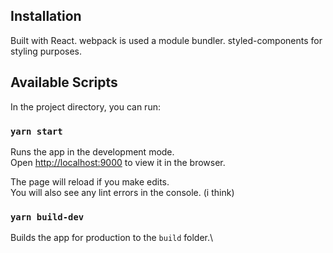 ## Installation

Built with React. webpack is used a module bundler. styled-components for styling purposes. 

## Available Scripts

In the project directory, you can run:

### `yarn start`

Runs the app in the development mode.\
Open [http://localhost:9000](http://localhost:9000) to view it in the browser.

The page will reload if you make edits.\
You will also see any lint errors in the console. (i think)

### `yarn build-dev`

Builds the app for production to the `build` folder.\

